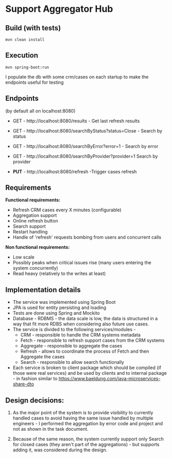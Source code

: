 # Support Aggregator Hub
## **Build (with tests)**
    mvn clean install

## **Execution**
    mvn spring-boot:run  


I populate the db with some crm/cases on each startup to make the endpoints useful for testing

## **Endpoints**
(by default all on localhost:8080)
- GET - http://localhost:8080/results  - Get last refresh results

- GET - http://localhost:8080/searchByStatus?status=Close - Search by status

- GET - http://localhost:8080/searchByError?error=1 - Search by error

- GET - http://localhost:8080/searchByProvider?provider=1 Search by provider

- **PUT** - http://localhost:8080/refresh      -Trigger cases refresh


## **Requirements**

**Functional requirements:**

- Refresh CRM cases every X minutes (configurable)
- Aggregation support
- Online refresh button
- Search support
- Restart handling
- Handle of 'refresh' requests bombing from users and concurrent calls

**Non functional requirements:**

- Low scale
- Possibly peaks when critical issues rise (many users entering the system concurrently)
- Read heavy (relatively to the writes at least)

## **Implementation details**

- The service was implemented using Spring Boot
- JPA is used for entity persisting and loading
- Tests are done using Spring and Mockito
- Database - RDBMS - the data scale is low, the data is structured in a way that fit more RDBS when considering also future use cases.
- The service is divided to the following services/modules -
  - CRM - responsible to handle the CRM systems metadata
  - Fetch - responsible to refresh support cases from the CRM systems
  - Aggregate - responsible to aggregate the cases
  - Refresh - allows to coordinate the process of Fetch and then Aggregate the         cases
  - Search - responsible to allow search functionally
- Each service is broken to client package which should be compiled (if those were real services) and be used by clients and to internal package - in fashion similar to https://www.baeldung.com/java-microservices-share-dto

## **Design decisions:**

1. As the major point of the system is to provide visibility to currently handled cases to avoid having the same issue handled by multiple engineers - I performed the aggregation by error code and project and not as shown in the task document.

2. Because of the same reason, the system currently support only Search for closed cases (they aren't part of the aggregations) - but supports adding it, was considered during the design.
